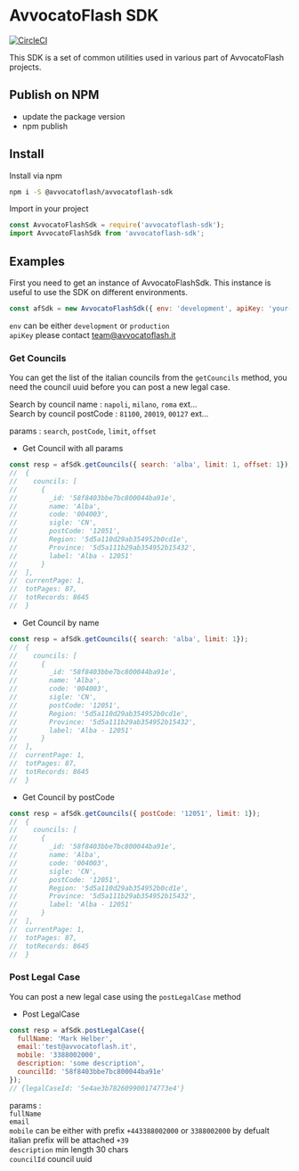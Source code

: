  # AvvocatoFlash SDK

[![CircleCI](https://circleci.com/gh/amontech/amon-lib/tree/master.svg?style=svg&circle-token=35a5a437b160dcd5edeb20b19b5b75fcebd7082d)](https://circleci.com/gh/amontech/amon-lib/tree/master)

This SDK is a set of common utilities used in various part of AvvocatoFlash projects.

## Publish on NPM
- update the package version 
- npm publish

## Install

Install via npm
```bash
npm i -S @avvocatoflash/avvocatoflash-sdk
```

Import in your project
```javascript
const AvvocatoFlashSdk = require('avvocatoflash-sdk');
import AvvocatoFlashSdk from 'avvocatoflash-sdk';
```

## Examples

First you need to get an instance of AvvocatoFlashSdk. This instance is useful to use the SDK on different environments.

```javascript
const afSdk = new AvvocatoFlashSdk({ env: 'development', apiKey: 'your-key' });
```

`env` can be either `development` or `production`\
`apiKey` please contact [team@avvocatoflash.it](mailto:team@avvocatoflash.it?subject=[GitHub]%20APIKEY%20Request) 

### Get Councils

You can get the list of the italian councils from the `getCouncils` method, you need the council uuid before you can post a new legal case.

Search by council name : `napoli`, `milano`, `roma` ext...\
Search by council postCode : `81100`, `20019`, `00127` ext...

params : `search`, `postCode`, `limit`, `offset`

- Get Council with all params
```javascript
const resp = afSdk.getCouncils({ search: 'alba', limit: 1, offset: 1});
//  {
//    councils: [
//      {
//        _id: '58f8403bbe7bc800044ba91e',
//        name: 'Alba',
//        code: '004003',
//        sigle: 'CN',
//        postCode: '12051',
//        Region: '5d5a110d29ab354952b0cd1e',
//        Province: '5d5a111b29ab354952b15432',
//        label: 'Alba - 12051'
//      }
//  ],
//  currentPage: 1,
//  totPages: 87,
//  totRecords: 8645
//  }
```

- Get Council by name
```javascript
const resp = afSdk.getCouncils({ search: 'alba', limit: 1});
//  {
//    councils: [
//      {
//        _id: '58f8403bbe7bc800044ba91e',
//        name: 'Alba',
//        code: '004003',
//        sigle: 'CN',
//        postCode: '12051',
//        Region: '5d5a110d29ab354952b0cd1e',
//        Province: '5d5a111b29ab354952b15432',
//        label: 'Alba - 12051'
//      }
//  ],
//  currentPage: 1,
//  totPages: 87,
//  totRecords: 8645
//  }
```

- Get Council by postCode
```javascript
const resp = afSdk.getCouncils({ postCode: '12051', limit: 1});
//  {
//    councils: [
//      {
//        _id: '58f8403bbe7bc800044ba91e',
//        name: 'Alba',
//        code: '004003',
//        sigle: 'CN',
//        postCode: '12051',
//        Region: '5d5a110d29ab354952b0cd1e',
//        Province: '5d5a111b29ab354952b15432',
//        label: 'Alba - 12051'
//      }
//  ],
//  currentPage: 1,
//  totPages: 87,
//  totRecords: 8645
//  }
```


### Post Legal Case
You can post a new legal case using the `postLegalCase` method
                        
- Post LegalCase
```javascript
const resp = afSdk.postLegalCase({
  fullName: 'Mark Helber', 
  email:'test@avvocatoflash.it', 
  mobile: '3388002000', 
  description: 'some description', 
  councilId: '58f8403bbe7bc800044ba91e'
});
// {legalCaseId: '5e4ae3b782609900174773e4'}
```

params : \
`fullName`\
`email`\
`mobile` can be either with prefix `+443388002000` or `3388002000` by defualt italian prefix will be attached `+39`\
`description` min length 30 chars\
`councilId` council uuid
